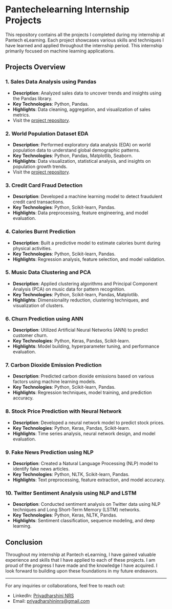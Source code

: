 # Pantechelearning Internship Projects

This repository contains all the projects I completed during my internship at Pantech eLearning. Each project showcases various skills and techniques I have learned and applied throughout the internship period. This internship primarily focused on machine learning applications.

## Projects Overview

### 1. Sales Data Analysis using Pandas
- **Description**: Analyzed sales data to uncover trends and insights using the Pandas library.
- **Key Technologies**: Python, Pandas.
- **Highlights**: Data cleaning, aggregation, and visualization of sales metrics.
- Visit the [project repository](https://github.com/prizbot/Pantechelearning-internship-projects/tree/main/Sale%20data%20analysis%20using%20Pandas).

### 2. World Population Dataset EDA
- **Description**: Performed exploratory data analysis (EDA) on world population data to understand global demographic patterns.
- **Key Technologies**: Python, Pandas, Matplotlib, Seaborn.
- **Highlights**: Data visualization, statistical analysis, and insights on population growth trends.
- Visit the [project repository](https://github.com/prizbot/Pantechelearning-internship-projects/tree/main/EDA%20on%20world%20population%20dataset).

### 3. Credit Card Fraud Detection
- **Description**: Developed a machine learning model to detect fraudulent credit card transactions.
- **Key Technologies**: Python, Scikit-learn, Pandas.
- **Highlights**: Data preprocessing, feature engineering, and model evaluation.

### 4. Calories Burnt Prediction
- **Description**: Built a predictive model to estimate calories burnt during physical activities.
- **Key Technologies**: Python, Scikit-learn, Pandas.
- **Highlights**: Regression analysis, feature selection, and model validation.

### 5. Music Data Clustering and PCA
- **Description**: Applied clustering algorithms and Principal Component Analysis (PCA) on music data for pattern recognition.
- **Key Technologies**: Python, Scikit-learn, Pandas, Matplotlib.
- **Highlights**: Dimensionality reduction, clustering techniques, and visualization of clusters.

### 6. Churn Prediction using ANN
- **Description**: Utilized Artificial Neural Networks (ANN) to predict customer churn.
- **Key Technologies**: Python, Keras, Pandas, Scikit-learn.
- **Highlights**: Model building, hyperparameter tuning, and performance evaluation.

### 7. Carbon Dioxide Emission Prediction
- **Description**: Predicted carbon dioxide emissions based on various factors using machine learning models.
- **Key Technologies**: Python, Scikit-learn, Pandas.
- **Highlights**: Regression techniques, model training, and prediction accuracy.

### 8. Stock Price Prediction with Neural Network
- **Description**: Developed a neural network model to predict stock prices.
- **Key Technologies**: Python, Keras, Pandas, Scikit-learn.
- **Highlights**: Time series analysis, neural network design, and model evaluation.

### 9. Fake News Prediction using NLP
- **Description**: Created a Natural Language Processing (NLP) model to identify fake news articles.
- **Key Technologies**: Python, NLTK, Scikit-learn, Pandas.
- **Highlights**: Text preprocessing, feature extraction, and model accuracy.

### 10. Twitter Sentiment Analysis using NLP and LSTM
- **Description**: Conducted sentiment analysis on Twitter data using NLP techniques and Long Short-Term Memory (LSTM) networks.
- **Key Technologies**: Python, Keras, NLTK, Pandas.
- **Highlights**: Sentiment classification, sequence modeling, and deep learning.

## Conclusion

Throughout my internship at Pantech eLearning, I have gained valuable experience and skills that I have applied to each of these projects. I am proud of the progress I have made and the knowledge I have acquired. I look forward to building upon these foundations in my future endeavors.

---

For any inquiries or collaborations, feel free to reach out:
- LinkedIn: [Priyadharshini NRS](https://www.linkedin.com/in/priyadharshininrs)
- Email: [priyadharshininrs@gmail.com](mailto:priyadharshininrs@gmail.com)
